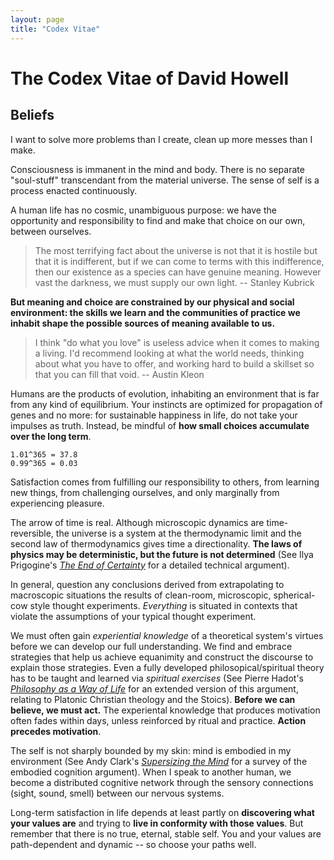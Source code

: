 ```yaml
---
layout: page
title: "Codex Vitae"
---
```


# The Codex Vitae of David Howell

## Beliefs

I want to solve more problems than I create, clean up more messes than I make.

Consciousness is immanent in the mind and body. There is no separate "soul-stuff" transcendant from the material universe. The sense of self is a process enacted continuously.

A human life has no cosmic, unambiguous purpose: we have the opportunity and responsibility to find and make that choice on our own, between ourselves.

> The most terrifying fact about the universe is not that it is hostile but that it is indifferent, but if we can come to terms with this indifference, then our existence as a species can have genuine meaning. However vast the darkness, we must supply our own light.
> -- Stanley Kubrick

**But meaning and choice are constrained by our physical and social environment: the skills we learn and the communities of practice we inhabit shape the possible sources of meaning available to us.**

> I think "do what you love" is useless advice when it comes to making a living. I'd recommend looking at what the world needs, thinking about what you have to offer, and working hard to build a skillset so that you can fill that void.
> -- Austin Kleon

Humans are the products of evolution, inhabiting an environment that is far from any kind of equilibrium. Your instincts are optimized for propagation of genes and no more: for sustainable happiness in life, do not take your impulses as truth. Instead, be mindful of **how small choices accumulate over the long term**.

```
1.01^365 = 37.8
0.99^365 = 0.03
```

Satisfaction comes from fulfilling our responsibility to others, from learning new things, from challenging ourselves, and only marginally from experiencing pleasure.

The arrow of time is real. Although microscopic dynamics are time-reversible, the universe is a system at the thermodynamic limit and the second law of thermodynamics gives time a directionality. **The laws of physics may be deterministic, but the future is not determined** (See Ilya Prigogine's [_The End of Certainty_](https://www.amazon.com/End-Certainty-Ilya-Prigogine/dp/0684837056/ref=sr_1_1?s=books&ie=UTF8&qid=1476041376&sr=1-1&keywords=the+end+of+certainty) for a detailed technical argument).

In general, question any conclusions derived from extrapolating to macroscopic situations the results of clean-room, microscopic, spherical-cow style thought experiments. _Everything_ is situated in contexts that violate the assumptions of your typical thought experiment.

We must often gain  _experiential knowledge_ of a theoretical system's virtues before we can develop our full understanding. We find and embrace strategies that help us achieve equanimity and construct the discourse to explain those strategies. Even a fully developed philosopical/spiritual theory has to be taught and learned via _spiritual exercises_ (See Pierre Hadot's [_Philosophy as a Way of Life_](https://www.amazon.com/Philosophy-Way-Life-Spiritual-Exercises/dp/0631180338) for an extended version of this argument, relating to Platonic Christian theology and the Stoics). **Before we can believe, we must act.** The experiental knowledge that produces motivation often fades within days, unless reinforced by ritual and practice. **Action precedes motivation**.

The self is not sharply bounded by my skin: mind is embodied in my environment (See Andy Clark's [_Supersizing the Mind_](https://www.amazon.com/Supersizing-Mind-Embodiment-Cognitive-Philosophy/dp/0199773688/ref=sr_1_1?s=books&ie=UTF8&qid=1476041406&sr=1-1&keywords=supersizing+the+mind) for a survey of the embodied cognition argument). When I speak to another human, we become a distributed cognitive network through the sensory connections (sight, sound, smell) between our nervous systems.

Long-term satisfaction in life depends at least partly on **discovering what your values are** and trying to **live in conformity with those values**. But remember that there is no true, eternal, stable self. You and your values are path-dependent and dynamic -- so choose your paths well.
